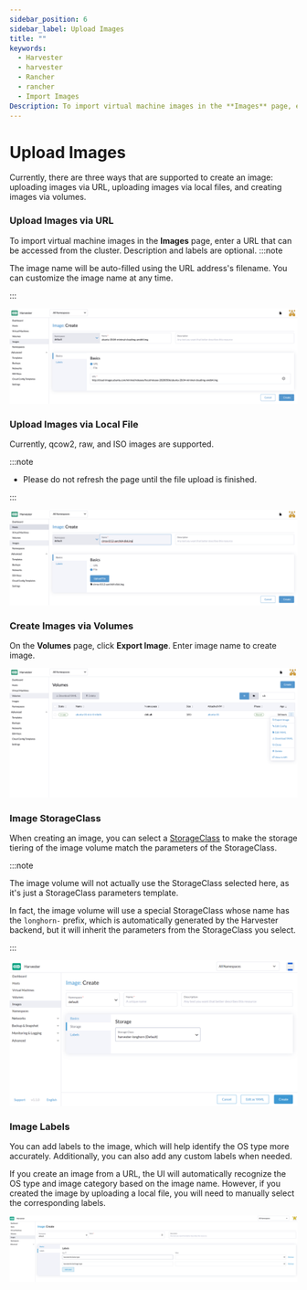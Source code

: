```yaml
---
sidebar_position: 6
sidebar_label: Upload Images
title: ""
keywords:
  - Harvester
  - harvester
  - Rancher
  - rancher
  - Import Images
Description: To import virtual machine images in the **Images** page, enter a URL that can be accessed from the cluster. The image name will be auto-filled using the URL address's filename. You can always customize it when required.
---
```


# Upload Images

Currently, there are three ways that are supported to create an image: uploading images via URL, uploading images via local files, and creating images via volumes.

### Upload Images via URL

To import virtual machine images in the **Images** page, enter a URL that can be accessed from the cluster. Description and labels are optional.
:::note

The image name will be auto-filled using the URL address's filename. You can customize the image name at any time.

:::

![](/img/v1.1/upload-image.png)

### Upload Images via Local File

Currently, qcow2, raw, and ISO images are supported.

:::note

- Please do not refresh the page until the file upload is finished.

:::

![](/img/v1.1/upload-image-local.png)


### Create Images via Volumes

On the **Volumes** page, click **Export Image**. Enter image name to create image.

![](/img/v1.1/export-image.png)

### Image StorageClass

When creating an image, you can select a [StorageClass](./advanced/storageclass.md) to make the storage tiering of the image volume match the parameters of the StorageClass.

:::note

The image volume will not actually use the StorageClass selected here, as it's just a StorageClass parameters template.

In fact, the image volume will use a special StorageClass whose name has the  `longhorn-` prefix, which is automatically generated by the Harvester backend, but it will inherit the parameters from the StorageClass you select.

:::

![](/img/v1.1/image-storageclass.png)

### Image Labels


You can add labels to the image, which will help identify the OS type more accurately. Additionally, you can also add any custom labels when needed.

If you create an image from a URL, the UI will automatically recognize the OS type and image category based on the image name. However, if you created the image by uploading a local file, you will need to manually select the corresponding labels.

![](/img/v1.1/image-labels.png)